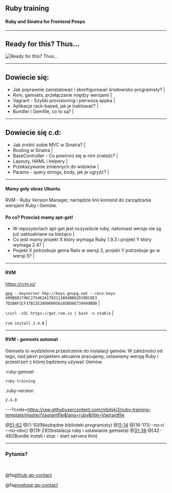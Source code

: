 ## Ruby training

#### Ruby and Sinatra for Frontend Peeps

---

## Ready for this? Thus...

![](https://ljdchost.com/OpJjQlm.gif "Ready for this? Thus...")

---

## Dowiecie się:

- Jak poprawnie zainstalować i skonfigurować środowisko programisty? |
- Rvm, gemsets, przełączanie między wersjami |
- Vagrant - Szybki provisioning i pierwsza appka |
- Aplikacje rack-based, jak je traktować? |
- Bundler i Gemfile, co to są? |

---

## Dowiecie się c.d:

- Jak zrobić sobie MVC w Sinatra? |
- Routing w Sinatra |
- BaseController - Co powinno się w nim znaleźć? |
- Layouty, HAML i helpery |
- Przekazywanie zmiennych do widoków |
- Params - query strings, body, jak je ugryźć? |

---

#### Mamy goły obraz Ubuntu

RVM - Ruby Version Manager, narzędzie linii komend do zarządzania wersjami Ruby i Gemów.

#### Po co? Przecież mamy apt-get!

- W repozytoriach apt-get jest oczywiście ruby, natomiast wersje nie są już uaktualniane na bieżąco |
- Co jeśli mamy projekt X który wymaga Ruby 1.9.3 i projekt Y który wymaga 2.4? |
- Projekt X potrzebuje gema Rails w wersji 3, projekt Y potrzebuje go w wersji 5? |

---

#### RVM

https://rvm.io/

`gpg --keyserver hkp://keys.gnupg.net --recv-keys 409B6B1796C275462A1703113804BB82D39DC0E3 7D2BAF1CF37B13E2069D6956105BD0E739499BDB` |

`\curl -sSL https://get.rvm.io | bash -s stable` |

`rvm install 2.4.0` |

---

#### RVM - gemsets automat

Gemsets to wydzielone przestrzenie do instalacji gemów. W zależności od tego, nad jakim projektem aktualnie pracujemy, ustawiamy wersję Ruby i przestrzeń z której będziemy używać Gemów.

.ruby-gemset
```
ruby-training
```

.ruby-version
```
2.4.0
```




---?code=https://raw.githubusercontent.com/mbilski3/ruby-training-template/master/Vagrantfile&lang=ruby&title=Vagrantfile

@[51-62](Konfiguracja)
@[1-10](Niezbędne biblioteki programisty)
@[11-14](RVM)
@[16-17](--no-ri --no-rdoc)
@[19-29](Instalacja ruby i ustawianie gemseta)
@[31-38](Gemy)
@[42-48](Bundle install i stop - start servera thin)

---

### Pytania?

<br>

@fa[github gp-contact](mbilski3)

@fa[envelope gp-contact](mbilski3@gmail.com)
